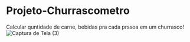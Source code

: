 # Projeto-Churrascometro
Calcular quntidade de carne, bebidas pra cada prssoa em um churrasco!
![Captura de Tela (3)](https://user-images.githubusercontent.com/76077941/161128539-00e5531e-01b9-42f1-8c7f-dfc356907586.png)
